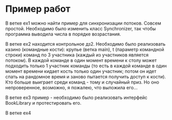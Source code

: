 # Пример работ

В ветке ex1 можно найти пример для синхронизации потоков. Совсем простой. 
Необходимо было изменить класс Synchronizer, так чтобы программа выводила числа в порядке возрастания. 


В ветке ex2 находится контрольное дз2. Необходимо было реализовать казино (командные кости): крупье (ветка main), t (параметр командной строки) команд по 3 участника (каждый из участников является потоком). В каждой команде в один момент времени к столу может подходить только 1 участник команды (то есть в каждой команде в один момент времени кидает кость только один участник; потом он идет спать на рандомное время и заново пытается получить доступ к кости). Кто больше выиграет среди команд - тому и случайный приз. 
Но оно непроверенное, возможно, я пожалею, что выложила его...

В ветке ex3 пример - необходимо было реализовать интерфейс BookLibrary и протестировать его. 

В ветке ex4 
 
